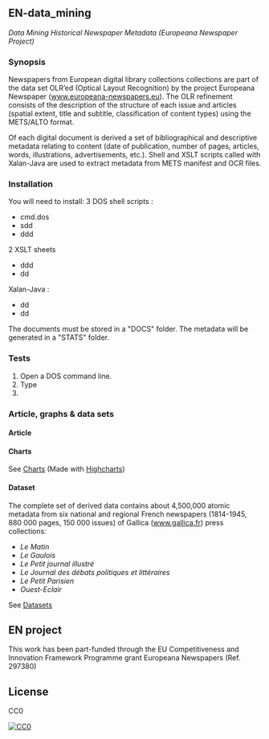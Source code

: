 ## EN-data_mining
*Data Mining Historical Newspaper Metadata (Europeana Newspaper Project)*

### Synopsis
Newspapers from European digital library collections collections are part of the data set OLR’ed (Optical Layout Recognition) by the project Europeana Newspaper (www.europeana-newspapers.eu). The OLR refinement consists of the description of the structure of each issue and articles (spatial extent, title and subtitle, classification of content types) using the METS/ALTO format. 

Of each digital document is derived a set of bibliographical and descriptive metadata relating to content (date of publication, number of pages, articles, words, illustrations, advertisements, etc.). Shell and XSLT scripts called with Xalan-Java are used to extract  metadata from METS manifest and OCR files. 

### Installation
You will need to install:
3 DOS shell scripts :
- cmd.dos
- sdd
- ddd

2 XSLT sheets
- ddd
- dd

Xalan-Java :
- dd
- dd

The documents must be stored in a "DOCS" folder.
The metadata will be generated in a "STATS" folder.


### Tests
1. Open a DOS command line.
2. Type
3. 

### Article, graphs &  data sets

#### Article

#### Charts
See [Charts](https://github.com/altomator/EN-data_mining/tree/master/Charts)
(Made with [Highcharts](www.highcharts.com))

#### Dataset
The complete set of derived data contains about 4,500,000 atomic metadata from six national and regional French newspapers (1814-1945, 880 000 pages, 150 000 issues) of Gallica (www.gallica.fr) press collections:
- *Le Matin*
- *Le Gaulois*
- *Le Petit journal illustré*
- *Le Journal des débats politiques et littéraires*
- *Le Petit Parisien*
- *Ouest-Eclair*

See [Datasets](https://github.com/altomator/EN-data_mining/tree/master/Datasets)

## EN project
This work has been part-funded through the EU Competitiveness and Innovation Framework Programme grant Europeana Newspapers (Ref. 297380)

## License
CC0

<a href="http://creativecommons.org/publicdomain/zero/1.0/"><img src="https://camo.githubusercontent.com/4df6de8c11e31c357bf955b12ab8c55f55c48823/68747470733a2f2f6c6963656e7365627574746f6e732e6e65742f702f7a65726f2f312e302f38387833312e706e67" alt="CC0" data-canonical-src="https://licensebuttons.net/p/zero/1.0/88x31.png" style="max-width:100%;"></a>
